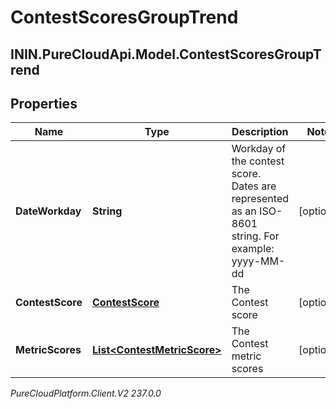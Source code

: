 # ContestScoresGroupTrend

## ININ.PureCloudApi.Model.ContestScoresGroupTrend

## Properties

|Name | Type | Description | Notes|
|------------ | ------------- | ------------- | -------------|
| **DateWorkday** | **String** | Workday of the contest score. Dates are represented as an ISO-8601 string. For example: yyyy-MM-dd | [optional] |
| **ContestScore** | [**ContestScore**](ContestScore) | The Contest score | [optional] |
| **MetricScores** | [**List&lt;ContestMetricScore&gt;**](ContestMetricScore) | The Contest metric scores | [optional] |



_PureCloudPlatform.Client.V2 237.0.0_
